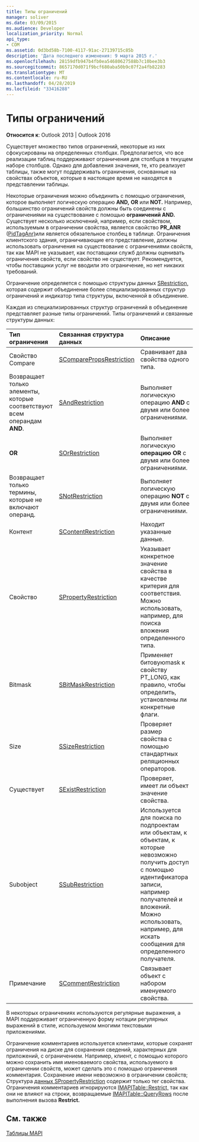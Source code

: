 ```yaml
---
title: Типы ограничений
manager: soliver
ms.date: 03/09/2015
ms.audience: Developer
localization_priority: Normal
api_type:
- COM
ms.assetid: 0d3bd58b-7100-4117-91ac-27139715c85b
description: 'Дата последнего изменения: 9 марта 2015 г.'
ms.openlocfilehash: 28159dfb947b4fb0ea54680627588b7c10bee3b3
ms.sourcegitcommit: 8657170d071f9bcf680aba50b9c07f2a4fb82283
ms.translationtype: MT
ms.contentlocale: ru-RU
ms.lasthandoff: 04/28/2019
ms.locfileid: "33416288"
---
```

# <a name="types-of-restrictions"></a>Типы ограничений

  
  
**Относится к**: Outlook 2013 | Outlook 2016 
  
Существует множество типов ограничений, некоторые из них сфокусированы на определенных столбцах. Предполагается, что все реализации таблиц поддерживают ограничения для столбцов в текущем наборе столбцов. Однако для добавления значения, те, кто реализует таблицы, также могут поддерживать ограничения, основанные на свойствах объектов, которые в настоящее время не находятся в представлении таблицы.
  
Некоторые ограничения можно объединить с помощью ограничения, которое выполняет логическую операцию **AND,** **OR** или **NOT.** Например, большинство ограничений свойств должны быть соединены с ограничениями на существование с помощью **ограничений AND.** Существует несколько исключений, например, если свойством, используемым в ограничении свойства, является свойство **PR_ANR** ([PidTagAnr)](pidtaganr-canonical-property.md)или является обязательное столбец в таблице. Ограничения клиентского здания, ограничивающие его представление, должны использовать ограничения на существование с ограничениями свойств, так как MAPI не указывает, как поставщики служб должны оценивать ограничения свойств, если свойство не существует. Рекомендуется, чтобы поставщики услуг не вводили это ограничение, но нет никаких требований. 
  
Ограничение определяется с помощью структуры данных [SRestriction,](srestriction.md) которая содержит объединение более специализированных структур ограничений и индикатор типа структуры, включенной в объединение. 
  
Каждая из специализированных структур ограничений в объединение представляет разные типы ограничений. Типы ограничений и связанные структуры данных:
  
|**Тип ограничения**|**Связанная структура данных**|**Описание**|
|:-----|:-----|:-----|
|Свойство Compare  <br/> |[SComparePropsRestriction](scomparepropsrestriction.md) <br/> |Сравнивает два свойства одного типа.  <br/> |
|Возвращает только элементы, которые соответствуют всем операндам **AND**. <br/> |[SAndRestriction](sandrestriction.md) <br/> |Выполняет логическую операцию **AND** с двумя или более ограничениями.  <br/> |
|**OR** <br/> |[SOrRestriction](sorrestriction.md) <br/> |Выполняет логическую **операцию OR** с двумя или более ограничениями.  <br/> |
|Возвращает только термины, которые не включают операнд. <br/> |[SNotRestriction](snotrestriction.md) <br/> |Выполняет логическую операцию **NOT** с двумя или более ограничениями.  <br/> |
|Контент  <br/> |[SContentRestriction](scontentrestriction.md) <br/> |Находит указанные данные.  <br/> |
|Свойство  <br/> |[SPropertyRestriction](spropertyrestriction.md) <br/> |Указывает конкретное значение свойства в качестве критерия для соответствия. Можно использовать, например, для поиска вложения определенного типа.  <br/> |
|Bitmask  <br/> |[SBitMaskRestriction](sbitmaskrestriction.md) <br/> |Применяет битовуюmask к свойству PT_LONG, как правило, чтобы определить, установлены ли конкретные флаги.  <br/> |
|Size  <br/> |[SSizeRestriction](ssizerestriction.md) <br/> |Проверяет размер свойства с помощью стандартных реляционных операторов.  <br/> |
|Существует  <br/> |[SExistRestriction](sexistrestriction.md) <br/> |Проверяет, имеет ли объект значение свойства.  <br/> |
|Subobject  <br/> |[SSubRestriction](ssubrestriction.md) <br/> |Используется для поиска по подпроектам или объектам, к объектам, к которые невозможно получить доступ с помощью идентификатора записи, например получателей и вложений. Можно использовать, например, для искать сообщения для определенного получателя.  <br/> |
|Примечание  <br/> |[SCommentRestriction](scommentrestriction.md) <br/> |Связывает объект с набором именуемого свойства.  <br/> |
   
В некоторых ограничениях используются регулярные выражения, а MAPI поддерживает ограниченную форму нотации регулярных выражений в стиле, используемом многими текстовыми приложениями.
  
Ограничение комментариев используется клиентами, которые сохранят ограничения на диске для сохранения сведений, характерных для приложений, с ограничением. Например, клиент, с помощью которого можно сохранить имя именоваемого свойства, используемого в ограничении свойств, может сделать это с помощью ограничения комментария. Сохранение имени невозможно в ограничении свойств; Структура [данных SPropertyRestriction](spropertyrestriction.md) содержит только тег свойства. Ограничения комментариев игнорируются [IMAPITable::Restrict,](imapitable-restrict.md) так как они не влияют на строки, возвращаемые [IMAPITable::QueryRows](imapitable-queryrows.md) после выполнения вызова **Restrict.** 
  
## <a name="see-also"></a>См. также



[Таблицы MAPI](mapi-tables.md)

